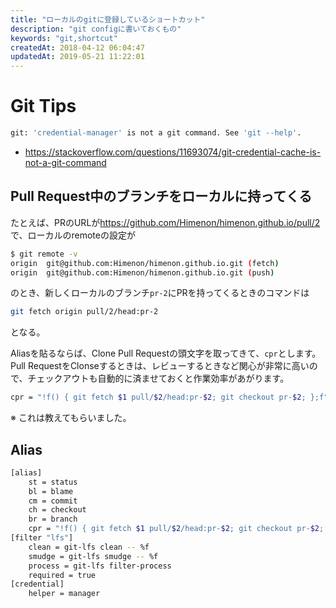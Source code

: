 ```yaml
---
title: "ローカルのgitに登録しているショートカット"
description: "git configに書いておくもの"
keywords: "git,shortcut"
createdAt: 2018-04-12 06:04:47
updatedAt: 2019-05-21 11:22:01
---
```


# Git Tips


```bash
git: 'credential-manager' is not a git command. See 'git --help'.
```

- <https://stackoverflow.com/questions/11693074/git-credential-cache-is-not-a-git-command>


## Pull Request中のブランチをローカルに持ってくる

たとえば、PRのURLが<https://github.com/Himenon/himenon.github.io/pull/2>で、ローカルのremoteの設定が

```bash
$ git remote -v
origin  git@github.com:Himenon/himenon.github.io.git (fetch)
origin  git@github.com:Himenon/himenon.github.io.git (push)
```

のとき、新しくローカルのブランチ`pr-2`にPRを持ってくるときのコマンドは

```bash
git fetch origin pull/2/head:pr-2
```

となる。

Aliasを貼るならば、Clone Pull Requestの頭文字を取ってきて、`cpr`とします。Pull RequestをClonseするときは、レビューするときなど関心が非常に高いので、チェックアウトも自動的に済ませておくと作業効率があがります。

```bash
cpr = "!f() { git fetch $1 pull/$2/head:pr-$2; git checkout pr-$2; };f"
```

※ これは教えてもらいました。

## Alias

```bash
[alias]
	st = status
	bl = blame
	cm = commit
	ch = checkout
	br = branch
	cpr = "!f() { git fetch $1 pull/$2/head:pr-$2; git checkout pr-$2; };f"
[filter "lfs"]
	clean = git-lfs clean -- %f
	smudge = git-lfs smudge -- %f
	process = git-lfs filter-process
	required = true
[credential]
	helper = manager
```
